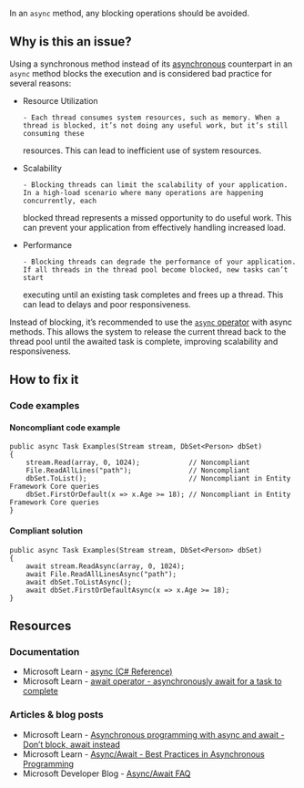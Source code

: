 In an `async` method, any blocking operations should be avoided.

## Why is this an issue?

Using a synchronous method instead of its [asynchronous](https://learn.microsoft.com/en-us/dotnet/csharp/asynchronous-programming/)
counterpart in an `async` method blocks the execution and is considered bad practice for several reasons:

- Resource Utilization

      - Each thread consumes system resources, such as memory. When a thread is blocked, it’s not doing any useful work, but it’s still consuming these
    resources. This can lead to inefficient use of system resources.

- Scalability

      - Blocking threads can limit the scalability of your application. In a high-load scenario where many operations are happening concurrently, each
    blocked thread represents a missed opportunity to do useful work. This can prevent your application from effectively handling increased load.

- Performance

      - Blocking threads can degrade the performance of your application. If all threads in the thread pool become blocked, new tasks can’t start
    executing until an existing task completes and frees up a thread. This can lead to delays and poor responsiveness.

Instead of blocking, it’s recommended to use the [`async` operator](https://learn.microsoft.com/en-us/dotnet/csharp/language-reference/operators/await) with async methods. This
allows the system to release the current thread back to the thread pool until the awaited task is complete, improving scalability and
responsiveness.

## How to fix it

### Code examples

#### Noncompliant code example

    public async Task Examples(Stream stream, DbSet<Person> dbSet)
    {
        stream.Read(array, 0, 1024);            // Noncompliant
        File.ReadAllLines("path");              // Noncompliant
        dbSet.ToList();                         // Noncompliant in Entity Framework Core queries
        dbSet.FirstOrDefault(x => x.Age >= 18); // Noncompliant in Entity Framework Core queries
    }

#### Compliant solution

    public async Task Examples(Stream stream, DbSet<Person> dbSet)
    {
        await stream.ReadAsync(array, 0, 1024);
        await File.ReadAllLinesAsync("path");
        await dbSet.ToListAsync();
        await dbSet.FirstOrDefaultAsync(x => x.Age >= 18);
    }

## Resources

### Documentation

-   Microsoft Learn - [async (C# Reference)](https://learn.microsoft.com/en-us/dotnet/csharp/language-reference/keywords/async)
-   Microsoft Learn - [await operator - asynchronously
  await for a task to complete](https://learn.microsoft.com/en-us/dotnet/csharp/language-reference/operators/await)

### Articles & blog posts

-   Microsoft Learn - [Asynchronous
  programming with async and await - Don’t block, await instead](https://learn.microsoft.com/en-us/dotnet/csharp/asynchronous-programming/#dont-block-await-instead)
-   Microsoft Learn - [Async/Await - Best
  Practices in Asynchronous Programming](https://learn.microsoft.com/en-us/archive/msdn-magazine/2013/march/async-await-best-practices-in-asynchronous-programming)
-   Microsoft Developer Blog - [Async/Await FAQ](https://devblogs.microsoft.com/pfxteam/asyncawait-faq/)
